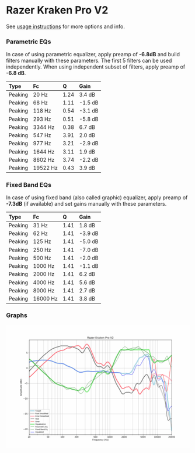 # Razer Kraken Pro V2
See [usage instructions](https://github.com/jaakkopasanen/AutoEq#usage) for more options and info.

### Parametric EQs
In case of using parametric equalizer, apply preamp of **-6.8dB** and build filters manually
with these parameters. The first 5 filters can be used independently.
When using independent subset of filters, apply preamp of **-6.8 dB**.

| Type    | Fc       |    Q | Gain    |
|:--------|:---------|:-----|:--------|
| Peaking | 20 Hz    | 1.24 | 3.4 dB  |
| Peaking | 68 Hz    | 1.11 | -1.5 dB |
| Peaking | 118 Hz   | 0.54 | -3.1 dB |
| Peaking | 293 Hz   | 0.51 | -5.8 dB |
| Peaking | 3344 Hz  | 0.38 | 6.7 dB  |
| Peaking | 547 Hz   | 3.91 | 2.0 dB  |
| Peaking | 977 Hz   | 3.21 | -2.9 dB |
| Peaking | 1644 Hz  | 3.11 | 1.9 dB  |
| Peaking | 8602 Hz  | 3.74 | -2.2 dB |
| Peaking | 19522 Hz | 0.43 | 3.9 dB  |

### Fixed Band EQs
In case of using fixed band (also called graphic) equalizer, apply preamp of **-7.3dB**
(if available) and set gains manually with these parameters.

| Type    | Fc       |    Q | Gain    |
|:--------|:---------|:-----|:--------|
| Peaking | 31 Hz    | 1.41 | 1.8 dB  |
| Peaking | 62 Hz    | 1.41 | -3.9 dB |
| Peaking | 125 Hz   | 1.41 | -5.0 dB |
| Peaking | 250 Hz   | 1.41 | -7.0 dB |
| Peaking | 500 Hz   | 1.41 | -2.0 dB |
| Peaking | 1000 Hz  | 1.41 | -1.1 dB |
| Peaking | 2000 Hz  | 1.41 | 6.2 dB  |
| Peaking | 4000 Hz  | 1.41 | 5.6 dB  |
| Peaking | 8000 Hz  | 1.41 | 2.7 dB  |
| Peaking | 16000 Hz | 1.41 | 3.8 dB  |

### Graphs
![](./Razer%20Kraken%20Pro%20V2.png)